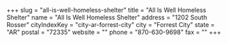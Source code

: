 +++
slug = "all-is-well-homeless-shelter"
title = "All Is Well Homeless Shelter"
name = "All Is Well Homeless Shelter"
address = "1202 South Rosser"
cityIndexKey = "city-ar-forrest-city"
city = "Forrest City"
state = "AR"
postal = "72335"
website = ""
phone = "870-630-9698"
fax = ""
+++
